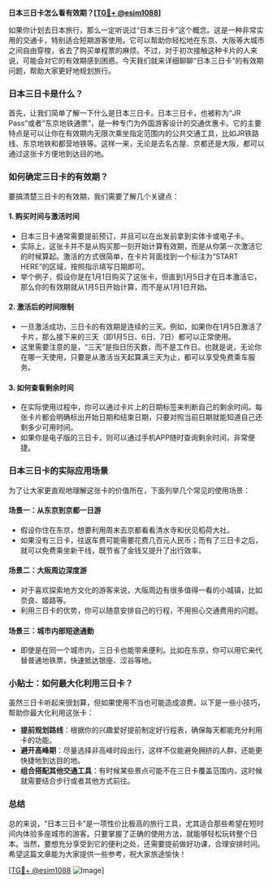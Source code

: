 **日本三日卡怎么看有效期？[[TG💪+ @esim1088](https://t.me/s/esim1088)]**

如果你计划去日本旅行，那么一定听说过“日本三日卡”这个概念。这是一种非常实用的交通卡，特别适合短期游客使用。它可以帮助你轻松地在东京、大阪等大城市之间自由穿梭，省去了购买单程票的麻烦。不过，对于初次接触这种卡片的人来说，可能会对它的有效期感到困惑。今天我们就来详细聊聊“日本三日卡”的有效期问题，帮助大家更好地规划旅行。

### 日本三日卡是什么？

首先，让我们简单了解一下什么是日本三日卡。日本三日卡，也被称为“JR Pass”或者“东京地铁通票”，是一种专门为外国游客设计的交通优惠卡。它的主要特点是可以让你在有效期内无限次乘坐指定范围内的公共交通工具，比如JR铁路线、东京地铁和都营地铁等。这样一来，无论是去名古屋、京都还是大阪，都可以通过这张卡方便地到达目的地。

### 如何确定三日卡的有效期？

要搞清楚三日卡的有效期，我们需要了解几个关键点：

#### 1. **购买时间与激活时间**
   - 日本三日卡通常需要提前预订，并且可以在出发前拿到实体卡或电子卡。
   - 实际上，这张卡并不是从购买那一刻开始计算有效期，而是从你第一次激活它的时候算起。激活的方式很简单，在卡片背面找到一个标注为“START HERE”的区域，按照指示填写日期即可。
   - 举个例子，假设你是在1月1日购买了这张卡，但直到1月5日才在日本激活它，那么你的有效期就从1月5日开始计算，而不是从1月1日开始。

#### 2. **激活后的时间限制**
   - 一旦激活成功，三日卡的有效期是连续的三天。例如，如果你在1月5日激活了卡片，那么接下来的三天（即1月5日、6日、7日）都可以正常使用。
   - 这里需要注意的是，“三天”是指日历天数，而不是工作日。也就是说，无论你在哪一天使用，只要是从激活当天起算满三天为止，都可以享受免费乘车服务。

#### 3. **如何查看剩余时间**
   - 在实际使用过程中，你可以通过卡片上的日期标签来判断自己的剩余时间。每张卡片都会明确标出开始日期和结束日期，只要对照当前日期就能知道自己还剩多少可用时间。
   - 如果你是电子版的三日卡，则可以通过手机APP随时查询剩余时间，非常便捷。

### 日本三日卡的实际应用场景

为了让大家更直观地理解这张卡的价值所在，下面列举几个常见的使用场景：

#### 场景一：从东京到京都一日游
   - 假设你住在东京，想要利用周末去京都看看清水寺和伏见稻荷大社。
   - 如果没有三日卡，往返车费可能需要花费几百元人民币；而有了三日卡之后，就可以免费乘坐新干线，既节省了金钱又提升了出行效率。

#### 场景二：大阪周边深度游
   - 对于喜欢探索地方文化的游客来说，大阪周边有很多值得一看的小城镇，比如奈良、姬路等。
   - 利用三日卡的优势，你可以随意安排自己的行程，不用担心交通费用的问题。

#### 场景三：城市内部短途通勤
   - 即使是在同一个城市内，三日卡也能带来便利。比如在东京，你可以用它来代替普通地铁票，快速抵达银座、涩谷等地。

### 小贴士：如何最大化利用三日卡？

虽然三日卡听起来很划算，但如果使用不当也可能造成浪费。以下是一些小技巧，帮助你最大化利用这张卡：

- **提前规划路线**：根据你的兴趣爱好提前制定好行程表，确保每天都能充分利用卡的功能。
- **避开高峰期**：尽量选择非高峰时段出行，这样不仅能避免拥挤的人群，还能更快捷地到达目的地。
- **组合搭配其他交通工具**：有时候某些景点可能不在三日卡覆盖范围内，这时候就需要结合步行或者其他方式前往。

### 总结

总的来说，“日本三日卡”是一项性价比极高的旅行工具，尤其适合那些希望在短时间内体验多座城市的游客。只要掌握了正确的使用方法，就能够轻松玩转整个日本。当然，要想充分享受到它的便利之处，还需要提前做好功课，合理安排时间。希望这篇文章能为大家提供一些参考，祝大家旅途愉快！

[[TG💪+ @esim1088](https://t.me/s/esim1088) ![Image](https://i.postimg.cc/4NQfJmqS/Snipaste-2025-05-13-00-14-12.png)]